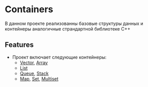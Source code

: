 # Containers
В данном проекте реализованны базовые структуры данных и контейнеры аналогичные страндартной библиотеке С++

## Features
- Проект включает следующие контейнеры:
  - [Vector](https://en.cppreference.com/w/cpp/container/vector), [Array](https://en.cppreference.com/w/cpp/container/array)
  - [List](https://en.cppreference.com/w/cpp/container/list)
  - [Queue](https://en.cppreference.com/w/cpp/container/queue), [Stack](https://en.cppreference.com/w/cpp/container/stack)
  - [Map](https://en.cppreference.com/w/cpp/container/map), [Set](https://en.cppreference.com/w/cpp/container/set), [Multiset](https://en.cppreference.com/w/cpp/container/multiset)
